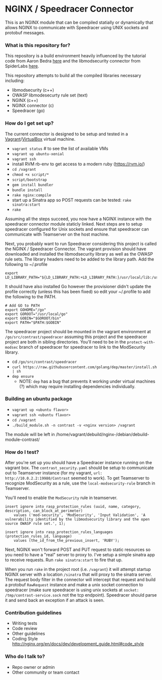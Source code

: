 # NGINX / Speedracer Connector #

This is an NGINX module that can be compiled statially or dynamically that
allows NGINX to communicate with Speedracer using UNIX sockets and protobuf
messages.

### What is this repository for? ###

This repository is a build environment heavily influenced by the tutorial code from Aaron Bedra
[here](https://github.com/abedra/nginx-auth-token-module) and the libmodsecurity connector from SpiderLabs
[here](https://github.com/SpiderLabs/ModSecurity-nginx).

This repository attempts to build all the compiled libraries necessary including:

* libmodsecurity (c++)
* OWASP libmodesecurty rule set (text)
* NGINX (c++)
* NGINX connector (c) 
* Speedracer (go)

### How do I get set up? ###

The current connector is designed to be setup and tested in a 
[Vagrant](https://www.vagrantup.com/)/[VirtualBox](https://www.virtualbox.org/) virtual machine.

* `vagrant status` # to see the list of available VMs
* `vagrant up ubuntu-xenial`
* `vagrant ssh`
* install RVM rb-env to get access to a modern ruby (https://rvm.io/)
* `cd /vagrant`
* `chmod +x script/*`
* `script/bootstrap`
* `gem install bundler`
* `bundle install`
* `rake nginx:compile`
* start up a Sinatra app so POST requests can be tested: `rake sinatra:start` 
* `rake`

Assuming all the steps succeed, you now have a NGINX instance with the speedracer connector module staticly linked.  Next steps are to setup speedracer configured for Unix sockets and ensure that speedracer can communicate with Teamserver on the host machine.

Next, you probably want to run Speedracer considering this project is called the NGINX / Speedracer Connector.  The vagrant provision should have downloaded and installed the libmodsecurity library as well as the OWASP rule sets. The library headers need to be added to the library path. Add the following to ~/.profile

    export LD_LIBRARY_PATH="${LD_LIBRARY_PATH:+LD_LIBRARY_PATH:}/usr/local/lib:/usr/local/modsecurity/lib"
	
It should have also installed Go however the provisioner didn't update the profile correctly (unless this has been fixed) so edit your ~/.profile to add the following to the PATH. 

    # Add GO to PATH
    export GOHOME="/go"
    export GOROOT="/usr/local/go"
    export GOBIN="$GOROOT/bin"
    export PATH="$PATH:$GOBIN"

The speedracer project should be mounted in the vagrant environment at `/go/src/contrast/speedracer` assuming this project and the speedracer project are both in sibling directories. You'll need to be in the `protect-with-modsec` branch of speedracer for speedracer to link to the ModSecurity library.

* cd `/go/src/contrast/speedracer`
* `curl https://raw.githubusercontent.com/golang/dep/master/install.sh | sh`
* `dep ensure`
    * NOTE: `dep` has a bug that prevents it working under virtual machines (?) which may require installing dependencies individually.

### Building an ubuntu package
* `vagrant up <ubuntu flavor>`
* `vagrant ssh <ubuntu flavor>`
* `cd /vagrant`
* `./build_module.sh -n contrast -v <nginx version> /vagrant`

The module will be left in /home/vagrant/debuild/nginx-<version>/debian/debuild-module-contrast/
	
### How do I test? ###

After you're set up you should have a Speedracer instance running on the vagrant box. The `contrast_security.yaml` should be setup to communicate out to Teamserver instance (for my vagrant, `url: http://10.0.2.2:19980/Contrast` seemed to work). To get Teamserver to recognize ModSecurity as a rule, use the `local-modsecurity-rule` branch in Teamserver.

You'll need to enable the `ModSecurity` rule in teamserver. 

    insert ignore into rasp_protection_rules (uuid, name, category, description, can_block_at_perimeter) 
        values ('mod-security', 'ModSecurity', 'Input Validation', 'A vulnerability identified by the libmodsecurity library and the open source OWASP rule set.', 1);
    
    insert ignore into rasp_protection_rules_languages (protection_rules_id, language) 
        values (the_id_from_the_previous_insert, 'RUBY');

Next, NGINX won't forward POST and PUT request to static resources so you need to have a "real" server to proxy to. I've setup a simple sinatra app to receive requests. Run `rake sinatra:start` to fire that up.

When you run `rake` in the project root (i.e. `/vagrant`) it will attempt startup NGINX server with a location `/sinatra` that will proxy to the sinatra server. The request body filter in the connector will intercept that request and build a protobuf `RawRequest` instance and make a unix socket connection to speedracer (make sure speedracer is using unix sockets at `socket: /tmp/contrast-service.sock` not the tcp endpoint). Speedracer should parse it and send back an exception if an attack is seen. 

### Contribution guidelines ###

* Writing tests
* Code review
* Other guidelines
* Coding Style
    http://nginx.org/en/docs/dev/development_guide.html#code_style

### Who do I talk to? ###

* Repo owner or admin
* Other community or team contact
